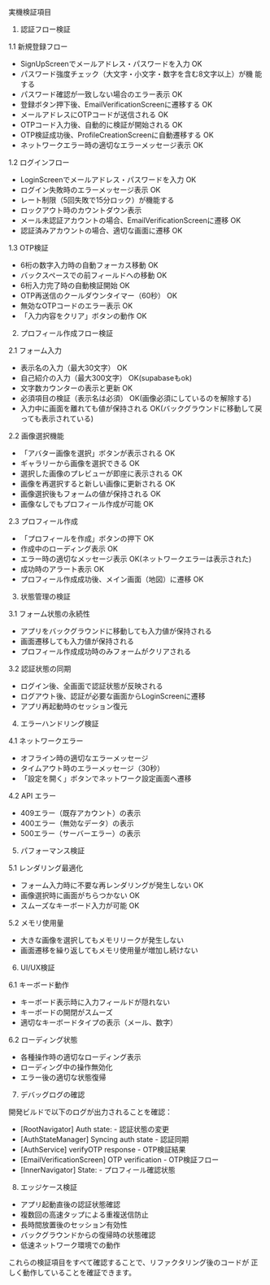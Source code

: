 実機検証項目

  1. 認証フロー検証

  1.1 新規登録フロー

  - SignUpScreenでメールアドレス・パスワードを入力 OK
  - パスワード強度チェック（大文字・小文字・数字を含む8文字以上）が機
  能する
  - パスワード確認が一致しない場合のエラー表示 OK
  - 登録ボタン押下後、EmailVerificationScreenに遷移する OK
  - メールアドレスにOTPコードが送信される OK
  - OTPコード入力後、自動的に検証が開始される OK
  - OTP検証成功後、ProfileCreationScreenに自動遷移する OK
  - ネットワークエラー時の適切なエラーメッセージ表示 OK

  1.2 ログインフロー

  - LoginScreenでメールアドレス・パスワードを入力 OK
  - ログイン失敗時のエラーメッセージ表示 OK
  - レート制限（5回失敗で15分ロック）が機能する
  - ロックアウト時のカウントダウン表示
  - メール未認証アカウントの場合、EmailVerificationScreenに遷移 OK
  - 認証済みアカウントの場合、適切な画面に遷移 OK

  1.3 OTP検証

  - 6桁の数字入力時の自動フォーカス移動 OK
  - バックスペースでの前フィールドへの移動 OK
  - 6桁入力完了時の自動検証開始 OK
  - OTP再送信のクールダウンタイマー（60秒） OK
  - 無効なOTPコードのエラー表示 OK
  - 「入力内容をクリア」ボタンの動作 OK

  2. プロフィール作成フロー検証

  2.1 フォーム入力

  - 表示名の入力（最大30文字） OK
  - 自己紹介の入力（最大300文字） OK(supabaseもok)
  - 文字数カウンターの表示と更新 OK
  - 必須項目の検証（表示名は必須） OK(画像必須にしているのを解除する)
  - 入力中に画面を離れても値が保持される OK(バックグラウンドに移動して戻っても表示されている)

  2.2 画像選択機能

  - 「アバター画像を選択」ボタンが表示される OK
  - ギャラリーから画像を選択できる OK
  - 選択した画像のプレビューが即座に表示される OK
  - 画像を再選択すると新しい画像に更新される OK
  - 画像選択後もフォームの値が保持される OK
  - 画像なしでもプロフィール作成が可能 OK

  2.3 プロフィール作成

  - 「プロフィールを作成」ボタンの押下 OK
  - 作成中のローディング表示 OK
  - エラー時の適切なメッセージ表示 OK(ネットワークエラーは表示された)
  - 成功時のアラート表示 OK
  - プロフィール作成成功後、メイン画面（地図）に遷移 OK

  3. 状態管理の検証

  3.1 フォーム状態の永続性

  - アプリをバックグラウンドに移動しても入力値が保持される
  - 画面遷移しても入力値が保持される
  - プロフィール作成成功時のみフォームがクリアされる

  3.2 認証状態の同期

  - ログイン後、全画面で認証状態が反映される
  - ログアウト後、認証が必要な画面からLoginScreenに遷移
  - アプリ再起動時のセッション復元

  4. エラーハンドリング検証

  4.1 ネットワークエラー

  - オフライン時の適切なエラーメッセージ
  - タイムアウト時のエラーメッセージ（30秒）
  - 「設定を開く」ボタンでネットワーク設定画面へ遷移

  4.2 API エラー

  - 409エラー（既存アカウント）の表示
  - 400エラー（無効なデータ）の表示
  - 500エラー（サーバーエラー）の表示

  5. パフォーマンス検証

  5.1 レンダリング最適化

  - フォーム入力時に不要な再レンダリングが発生しない OK
  - 画像選択時に画面がちらつかない OK
  - スムーズなキーボード入力が可能 OK

  5.2 メモリ使用量

  - 大きな画像を選択してもメモリリークが発生しない
  - 画面遷移を繰り返してもメモリ使用量が増加し続けない

  6. UI/UX検証

  6.1 キーボード動作

  - キーボード表示時に入力フィールドが隠れない
  - キーボードの開閉がスムーズ
  - 適切なキーボードタイプの表示（メール、数字）

  6.2 ローディング状態

  - 各種操作時の適切なローディング表示
  - ローディング中の操作無効化
  - エラー後の適切な状態復帰

  7. デバッグログの確認

  開発ビルドで以下のログが出力されることを確認：
  - [RootNavigator] Auth state: - 認証状態の変更
  - [AuthStateManager] Syncing auth state - 認証同期
  - [AuthService] verifyOTP response - OTP検証結果
  - [EmailVerificationScreen] OTP verification - OTP検証フロー
  - [InnerNavigator] State: - プロフィール確認状態

  8. エッジケース検証

  - アプリ起動直後の認証状態確認
  - 複数回の高速タップによる重複送信防止
  - 長時間放置後のセッション有効性
  - バックグラウンドからの復帰時の状態確認
  - 低速ネットワーク環境での動作

  これらの検証項目をすべて確認することで、リファクタリング後のコードが
  正しく動作していることを確証できます。